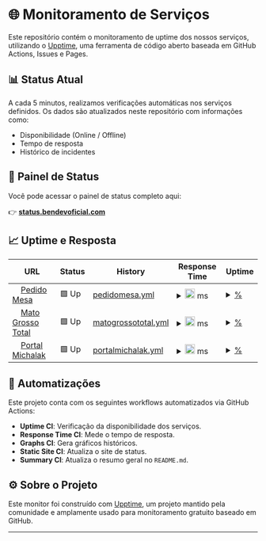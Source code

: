 # 🌐 Monitoramento de Serviços

Este repositório contém o monitoramento de uptime dos nossos serviços, utilizando o [Upptime](https://upptime.js.org), uma ferramenta de código aberto baseada em GitHub Actions, Issues e Pages.

## 📊 Status Atual

A cada 5 minutos, realizamos verificações automáticas nos serviços definidos. Os dados são atualizados neste repositório com informações como:

- Disponibilidade (Online / Offline)
- Tempo de resposta
- Histórico de incidentes

## 🚦 Painel de Status

Você pode acessar o painel de status completo aqui:

👉 **[status.bendevoficial.com](https://status.bendevoficial.com)**

## 📈 Uptime e Resposta

| URL                                                                                                                                        | Status | History                                                                                                | Response Time                                                                                                                                                                                                                                                                                                                                                                                                                                                                                                                                                                                                                                                                                                                                                                                                                                                                                                                                                                                                                                                                                                                                                                                                                                                                                                                                                                                                                                                                                                                         | Uptime                                                                                                                                                                                                                                                                                                                                                                                                                                                                                                                                                                                                                                                                                                                                                                                                                                                                                                                                                                                                                                                                                                                                                                                                                                                                                                                                                                                                                                              |
| ------------------------------------------------------------------------------------------------------------------------------------------ | ------ | ------------------------------------------------------------------------------------------------------ | ------------------------------------------------------------------------------------------------------------------------------------------------------------------------------------------------------------------------------------------------------------------------------------------------------------------------------------------------------------------------------------------------------------------------------------------------------------------------------------------------------------------------------------------------------------------------------------------------------------------------------------------------------------------------------------------------------------------------------------------------------------------------------------------------------------------------------------------------------------------------------------------------------------------------------------------------------------------------------------------------------------------------------------------------------------------------------------------------------------------------------------------------------------------------------------------------------------------------------------------------------------------------------------------------------------------------------------------------------------------------------------------------------------------------------------------------------------------------------------------------------------------------------------- | --------------------------------------------------------------------------------------------------------------------------------------------------------------------------------------------------------------------------------------------------------------------------------------------------------------------------------------------------------------------------------------------------------------------------------------------------------------------------------------------------------------------------------------------------------------------------------------------------------------------------------------------------------------------------------------------------------------------------------------------------------------------------------------------------------------------------------------------------------------------------------------------------------------------------------------------------------------------------------------------------------------------------------------------------------------------------------------------------------------------------------------------------------------------------------------------------------------------------------------------------------------------------------------------------------------------------------------------------------------------------------------------------------------------------------------------------- |
| <img alt="" src="https://icons.duckduckgo.com/ip3/pedidomesa.com.ico" height="13"> [Pedido Mesa](https://pedidomesa.com)                   | 🟩 Up  | [pedidomesa.yml](https://github.com/bendevstudio/status/commits/HEAD/history/pedidomesa.yml)           | <details><summary><img alt="Response time graph" src="./graphs/pedidomesa/response-time-week.png" height="20"> ms</summary><br><a href="https://status.bendevoficial.com/history/pedidomesa"><img alt="Response time" src="https://img.shields.io/endpoint?url=https%3A%2F%2Fraw.githubusercontent.com%2Fbendevstudio%2Fstatus%2FHEAD%2Fapi%2Fpedidomesa%2Fresponse-time.json"></a><br><a href="https://status.bendevoficial.com/history/pedidomesa"><img alt="24-hour response time" src="https://img.shields.io/endpoint?url=https%3A%2F%2Fraw.githubusercontent.com%2Fbendevstudio%2Fstatus%2FHEAD%2Fapi%2Fpedidomesa%2Fresponse-time-day.json"></a><br><a href="https://status.bendevoficial.com/history/pedidomesa"><img alt="7-day response time" src="https://img.shields.io/endpoint?url=https%3A%2F%2Fraw.githubusercontent.com%2Fbendevstudio%2Fstatus%2FHEAD%2Fapi%2Fpedidomesa%2Fresponse-time-week.json"></a><br><a href="https://status.bendevoficial.com/history/pedidomesa"><img alt="30-day response time" src="https://img.shields.io/endpoint?url=https%3A%2F%2Fraw.githubusercontent.com%2Fbendevstudio%2Fstatus%2FHEAD%2Fapi%2Fpedidomesa%2Fresponse-time-month.json"></a><br><a href="https://status.bendevoficial.com/history/pedidomesa"><img alt="1-year response time" src="https://img.shields.io/endpoint?url=https%3A%2F%2Fraw.githubusercontent.com%2Fbendevstudio%2Fstatus%2FHEAD%2Fapi%2Fpedidomesa%2Fresponse-time-year.json"></a></details>                                                         | <details><summary><a href="https://status.bendevoficial.com/history/pedidomesa">%</a></summary><a href="https://status.bendevoficial.com/history/pedidomesa"><img alt="All-time uptime" src="https://img.shields.io/endpoint?url=https%3A%2F%2Fraw.githubusercontent.com%2Fbendevstudio%2Fstatus%2FHEAD%2Fapi%2Fpedidomesa%2Fuptime.json"></a><br><a href="https://status.bendevoficial.com/history/pedidomesa"><img alt="24-hour uptime" src="https://img.shields.io/endpoint?url=https%3A%2F%2Fraw.githubusercontent.com%2Fbendevstudio%2Fstatus%2FHEAD%2Fapi%2Fpedidomesa%2Fuptime-day.json"></a><br><a href="https://status.bendevoficial.com/history/pedidomesa"><img alt="7-day uptime" src="https://img.shields.io/endpoint?url=https%3A%2F%2Fraw.githubusercontent.com%2Fbendevstudio%2Fstatus%2FHEAD%2Fapi%2Fpedidomesa%2Fuptime-week.json"></a><br><a href="https://status.bendevoficial.com/history/pedidomesa"><img alt="30-day uptime" src="https://img.shields.io/endpoint?url=https%3A%2F%2Fraw.githubusercontent.com%2Fbendevstudio%2Fstatus%2FHEAD%2Fapi%2Fpedidomesa%2Fuptime-month.json"></a><br><a href="https://status.bendevoficial.com/history/pedidomesa"><img alt="1-year uptime" src="https://img.shields.io/endpoint?url=https%3A%2F%2Fraw.githubusercontent.com%2Fbendevstudio%2Fstatus%2FHEAD%2Fapi%2Fpedidomesa%2Fuptime-year.json"></a></details>                                                                    |
| <img alt="" src="https://icons.duckduckgo.com/ip3/matogrossototal.com.ico" height="13"> [Mato Grosso Total](https://matogrossototal.com)   | 🟩 Up  | [matogrossototal.yml](https://github.com/bendevstudio/status/commits/HEAD/history/matogrossototal.yml) | <details><summary><img alt="Response time graph" src="./graphs/matogrossototal/response-time-week.png" height="20"> ms</summary><br><a href="https://status.bendevoficial.com/history/matogrossototal"><img alt="Response time" src="https://img.shields.io/endpoint?url=https%3A%2F%2Fraw.githubusercontent.com%2Fbendevstudio%2Fstatus%2FHEAD%2Fapi%2Fmatogrossototal%2Fresponse-time.json"></a><br><a href="https://status.bendevoficial.com/history/matogrossototal"><img alt="24-hour response time" src="https://img.shields.io/endpoint?url=https%3A%2F%2Fraw.githubusercontent.com%2Fbendevstudio%2Fstatus%2FHEAD%2Fapi%2Fmatogrossototal%2Fresponse-time-day.json"></a><br><a href="https://status.bendevoficial.com/history/matogrossototal"><img alt="7-day response time" src="https://img.shields.io/endpoint?url=https%3A%2F%2Fraw.githubusercontent.com%2Fbendevstudio%2Fstatus%2FHEAD%2Fapi%2Fmatogrossototal%2Fresponse-time-week.json"></a><br><a href="https://status.bendevoficial.com/history/matogrossototal"><img alt="30-day response time" src="https://img.shields.io/endpoint?url=https%3A%2F%2Fraw.githubusercontent.com%2Fbendevstudio%2Fstatus%2FHEAD%2Fapi%2Fmatogrossototal%2Fresponse-time-month.json"></a><br><a href="https://status.bendevoficial.com/history/matogrossototal"><img alt="1-year response time" src="https://img.shields.io/endpoint?url=https%3A%2F%2Fraw.githubusercontent.com%2Fbendevstudio%2Fstatus%2FHEAD%2Fapi%2Fmatogrossototal%2Fresponse-time-year.json"></a></details>  | <details><summary><a href="https://status.bendevoficial.com/history/matogrossototal">%</a></summary><a href="https://status.bendevoficial.com/history/matogrossototal"><img alt="All-time uptime" src="https://img.shields.io/endpoint?url=https%3A%2F%2Fraw.githubusercontent.com%2Fbendevstudio%2Fstatus%2FHEAD%2Fapi%2Fmatogrossototal%2Fuptime.json"></a><br><a href="https://status.bendevoficial.com/history/matogrossototal"><img alt="24-hour uptime" src="https://img.shields.io/endpoint?url=https%3A%2F%2Fraw.githubusercontent.com%2Fbendevstudio%2Fstatus%2FHEAD%2Fapi%2Fmatogrossototal%2Fuptime-day.json"></a><br><a href="https://status.bendevoficial.com%2Fhistory%2Fmatogrossototal"><img alt="7-day uptime" src="https://img.shields.io/endpoint?url=https%3A%2F%2Fraw.githubusercontent.com%2Fbendevstudio%2Fstatus%2FHEAD%2Fapi%2Fmatogrossototal%2Fuptime-week.json"></a><br><a href="https://status.bendevoficial.com%2Fhistory%2Fmatogrossototal"><img alt="30-day uptime" src="https://img.shields.io/endpoint?url=https%3A%2F%2Fraw.githubusercontent.com%2Fbendevstudio%2Fstatus%2FHEAD%2Fapi%2Fmatogrossototal%2Fuptime-month.json"></a><br><a href="https://status.bendevoficial.com%2Fhistory%2Fmatogrossototal"><img alt="1-year uptime" src="https://img.shields.io/endpoint?url=https%3A%2F%2Fraw.githubusercontent.com%2Fbendevstudio%2Fstatus%2FHEAD%2Fapi%2Fmatogrossototal%2Fuptime-year.json"></a></details> |
| <img alt="" src="https://icons.duckduckgo.com/ip3/portalmichalak.com.br.ico" height="13"> [Portal Michalak](https://portalmichalak.com.br) | 🟩 Up  | [portalmichalak.yml](https://github.com/bendevstudio/status/commits/HEAD/history/portalmichalak.yml)   | <details><summary><img alt="Response time graph" src="./graphs/portalmichalak/response-time-week.png" height="20"> ms</summary><br><a href="https://status.bendevoficial.com/history/portalmichalak"><img alt="Response time" src="https://img.shields.io/endpoint?url=https%3A%2F%2Fraw.githubusercontent.com%2Fbendevstudio%2Fstatus%2FHEAD%2Fapi%2Fportalmichalak%2Fresponse-time.json"></a><br><a href="https://status.bendevoficial.com/history/portalmichalak"><img alt="24-hour response time" src="https://img.shields.io/endpoint?url=https%3A%2F%2Fraw.githubusercontent.com%2Fbendevstudio%2Fstatus%2FHEAD%2Fapi%2Fportalmichalak%2Fresponse-time-day.json"></a><br><a href="https://status.bendevoficial.com%2Fhistory%2Fportalmichalak"><img alt="7-day response time" src="https://img.shields.io/endpoint?url=https%3A%2F%2Fraw.githubusercontent.com%2Fbendevstudio%2Fstatus%2FHEAD%2Fapi%2Fportalmichalak%2Fresponse-time-week.json"></a><br><a href="https://status.bendevoficial.com%2Fhistory%2Fportalmichalak"><img alt="30-day response time" src="https://img.shields.io/endpoint?url=https%3A%2F%2Fraw.githubusercontent.com%2Fbendevstudio%2Fstatus%2FHEAD%2Fapi%2Fportalmichalak%2Fresponse-time-month.json"></a><br><a href="https://status.bendevoficial.com%2Fhistory%2Fportalmichalak"><img alt="1-year response time" src="https://img.shields.io/endpoint?url=https%3A%2F%2Fraw.githubusercontent.com%2Fbendevstudio%2Fstatus%2FHEAD%2Fapi%2Fportalmichalak%2Fresponse-time-year.json"></a></details> | <details><summary><a href="https://status.bendevoficial.com/history/portalmichalak">%</a></summary><a href="https://status.bendevoficial.com/history/portalmichalak"><img alt="All-time uptime" src="https://img.shields.io/endpoint?url=https%3A%2F%2Fraw.githubusercontent.com%2Fbendevstudio%2Fstatus%2FHEAD%2Fapi%2Fportalmichalak%2Fuptime.json"></a><br><a href="https://status.bendevoficial.com%2Fhistory%2Fportalmichalak"><img alt="24-hour uptime" src="https://img.shields.io/endpoint?url=https%3A%2F%2Fraw.githubusercontent.com%2Fbendevstudio%2Fstatus%2FHEAD%2Fapi%2Fportalmichalak%2Fuptime-day.json"></a><br><a href="https://status.bendevoficial.com%2Fhistory%2Fportalmichalak"><img alt="7-day uptime" src="https://img.shields.io/endpoint?url=https%3A%2F%2Fraw.githubusercontent.com%2Fbendevstudio%2Fstatus%2FHEAD%2Fapi%2Fportalmichalak%2Fuptime-week.json"></a><br><a href="https://status.bendevoficial.com%2Fhistory%2Fportalmichalak"><img alt="30-day uptime" src="https://img.shields.io/endpoint?url=https%3A%2F%2Fraw.githubusercontent.com%2Fbendevstudio%2Fstatus%2FHEAD%2Fapi%2Fportalmichalak%2Fuptime-month.json"></a><br><a href="https://status.bendevoficial.com%2Fhistory%2Fportalmichalak"><img alt="1-year uptime" src="https://img.shields.io/endpoint?url=https%3A%2F%2Fraw.githubusercontent.com%2Fbendevstudio%2Fstatus%2FHEAD%2Fapi%2Fportalmichalak%2Fuptime-year.json"></a></details>        |

## 🔧 Automatizações

Este projeto conta com os seguintes workflows automatizados via GitHub Actions:

- **Uptime CI**: Verificação da disponibilidade dos serviços.
- **Response Time CI**: Mede o tempo de resposta.
- **Graphs CI**: Gera gráficos históricos.
- **Static Site CI**: Atualiza o site de status.
- **Summary CI**: Atualiza o resumo geral no `README.md`.

## ⚙️ Sobre o Projeto

Este monitor foi construído com [Upptime](https://github.com/upptime/upptime), um projeto mantido pela comunidade e amplamente usado para monitoramento gratuito baseado em GitHub.

---
